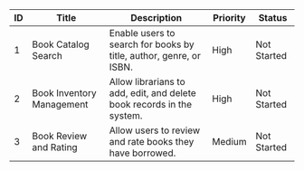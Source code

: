 | ID | Title                     | Description                                                   | Priority | Status       |
|----|----------------------------|---------------------------------------------------------------|----------|--------------|
| 1  | Book Catalog Search        | Enable users to search for books by title, author, genre, or ISBN. | High     | Not Started  |
| 2  | Book Inventory Management  | Allow librarians to add, edit, and delete book records in the system. | High     | Not Started  |
| 3  | Book Review and Rating     | Allow users to review and rate books they have borrowed.      | Medium   | Not Started  |
